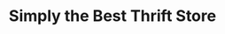 ---
title: "Simply the Best Thrift Store"
url: /kamloops/simply-the-best-thrift-store/
shop: clothes
---